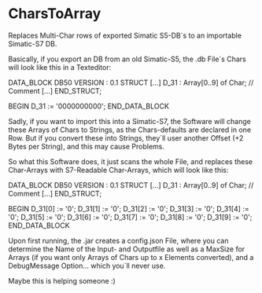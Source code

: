 # CharsToArray
Replaces Multi-Char rows of exported Simatic S5-DB´s to an importable Simatic-S7 DB.

Basically, if you export an DB from an old Simatic-S5, the .db File´s Chars will look like this in a Texteditor:

DATA_BLOCK DB50
VERSION : 0.1
   STRUCT 
	  [...]
	  D_31 : Array[0..9] of Char;   // Comment
	  [...]
   END_STRUCT;


BEGIN
   D_31 := '0000000000';
END_DATA_BLOCK

Sadly, if you want to import this into a Simatic-S7, the Software will change these Arrays of Chars to Strings, as the Chars-defaults are declared in one Row. But if you convert these into Strings, they´ll user another Offset (+2 Bytes per String), and this may cause Problems.

So what this Software does, it just scans the whole File, and replaces these Char-Arrays with S7-Readable Char-Arrays, which will look like this:

DATA_BLOCK DB50
VERSION : 0.1
   STRUCT 
	  [...]
	  D_31 : Array[0..9] of Char;   // Comment
	  [...]
   END_STRUCT;

BEGIN
   D_31[0] := '0';
   D_31[1] := '0';
   D_31[2] := '0';
   D_31[3] := '0';
   D_31[4] := '0';
   D_31[5] := '0';
   D_31[6] := '0';
   D_31[7] := '0';
   D_31[8] := '0';
   D_31[9] := '0';
END_DATA_BLOCK

Upon first running, the .jar creates a config.json File, where you can determine the Name of the Input- and Outputfile as well as a MaxSize for Arrays (if you want only Arrays of Chars up to x Elements converted), and a DebugMessage Option... which you´ll never use.

Maybe this is helping someone :)